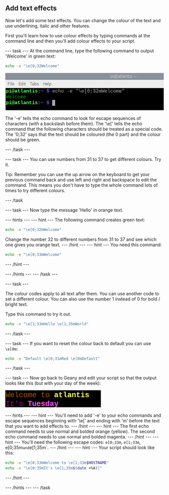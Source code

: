## Add text effects

Now let's add some text effects. You can change the colour of the text and use underlining, italic and other features. 

First you'll learn how to use colour effects by typing commands at the command line and then you'll add colour effects to your script. 

--- task ---
At the command line, type the following command to output 'Welcome' in green text:

```bash
echo -e "\e[0;32Welcome"
```
![Welcome text in green](images/command-green-text.png)

The '-e' tells the echo command to look for escape sequences of characters (with a backslash before them).
The '\e[' tells the echo command that the following characters should be treated as a special code.
The '0;32' says that the text should be coloured (the 0 part) and the colour should be green.

--- /task ---

--- task ---
You can use numbers from 31 to 37 to get different colours. Try it. 

Tip: Remember you can use the up arrow on the keyboard to get your previous command back and use left and right and backspace to edit the command. This means you don't have to type the whole command lots of times to try different colours. 

--- /task

--- task ---
Now type the message 'Hello' in orange text.

--- hints ---
--- hint ---
The following command creates green text:

```bash
echo -e "\e[0;32mWelcome"
```

Change the number 32 to different numbers from 31 to 37 and see which one gives you orange text.
--- /hint ---
--- hint ---
You need this command:
```bash
echo -e "\e[0;33mWelcome"
```
--- /hint ---

--- /hints ---
--- /task ---

--- task ---

The colour codes apply to all text after them. You can use another code to set a different colour. You can also use the number 1 instead of 0 for bold / bright text.

Type this command to try it out.

```bash
echo -e "\e[1;33mHello \e[1;35mWorld"
```

--- /task ---

--- task ---
If you want to reset the colour back to default you can use `\e[0m`:

```bash
echo -e "Default \e[0;31mRed \e[0mDefault"
```

--- /task ---

--- task ---
Now go back to Geany and edit your script so that the output looks like this (but with your day of the week): 

![coloured welcome message](images/command-welcome-coloured.png)

--- hints ---
--- hint ---
You'll need to add '-e' to your echo commands and escape sequences beginning with '\e[' and ending with 'm' before the text that you want to add effects to.
--- /hint ---
--- hint ---
The first echo command needs to use normal and bolded orange (yellow). The second echo command needs to use normal and bolded magenta.
--- /hint ---
--- hint ---
You'll need the following escape codes: `e[0;33m`, `e[1;33m`, e[0;35m` and `e[1;35m`.
--- /hint ---
--- hint ---
Your script should look like this:

```bash
echo -e "\e[0;33mWelcome to \e[1;33m$HOSTNAME"
echo -e "\e[0:35mIt's \e[1;35m$(date +%A)]"
```

--- /hint ---

--- /hints ---
--- /task
